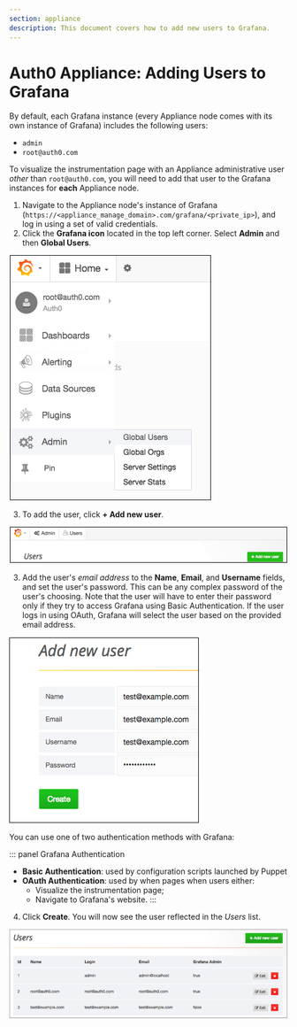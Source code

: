 ```yaml
---
section: appliance
description: This document covers how to add new users to Grafana.
---
```


# Auth0 Appliance: Adding Users to Grafana


By default, each Grafana instance (every Appliance node comes with its own instance of Grafana) includes the following users:

* `admin`
* `root@auth0.com`

To visualize the instrumentation page with an Appliance administrative user *other* than `root@auth0.com`, you will need to add that user to the Grafana instances for **each** Appliance node.

1. Navigate to the Appliance node's instance of Grafana (`https://<appliance_manage_domain>.com/grafana/<private_ip>`), and log in using a set of valid credentials.
2. Click the **Grafana icon** located in the top left corner. Select **Admin** and then **Global Users**.

  ![Grafana Admin Menu](/media/articles/appliance/instrumentation/grafana-users-1.png)

3. To add the user, click **+ Add new user**.

  ![Grafana Add New User Button](/media/articles/appliance/instrumentation/grafana-users-2.png)

3. Add the user's *email address* to the **Name**, **Email**, and **Username** fields, and set the user's password. This can be any complex password of the user's choosing. Note that the user will have to enter their password only if they try to access Grafana using Basic Authentication. If the user logs in using OAuth, Grafana will select the user based on the provided email address.

  ![Grafana Add New User Screen](/media/articles/appliance/instrumentation/grafana-users-3.png)

  You can use one of two authentication methods with Grafana:

  ::: panel Grafana Authentication
  * **Basic Authentication**: used by configuration scripts launched by Puppet
  * **OAuth Authentication**: used by when pages when users either:
    * Visualize the instrumentation page;
    * Navigate to Grafana's website.
  :::

4. Click **Create**. You will now see the user reflected in the *Users* list.

  ![Grafana Users List](/media/articles/appliance/instrumentation/grafana-users-4.png)

